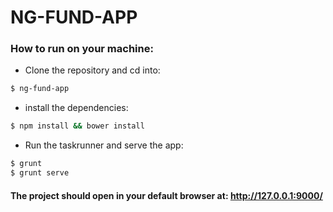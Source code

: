 # NG-FUND-APP
### How to run on your machine:
- Clone the repository and cd into: 
~~~ bash
$ ng-fund-app 
~~~
- install the dependencies:
~~~bash
$ npm install && bower install
~~~

- Run the taskrunner and serve the app:
~~~bash
$ grunt 
$ grunt serve
~~~


#### The project should open in your default browser at: http://127.0.0.1:9000/

